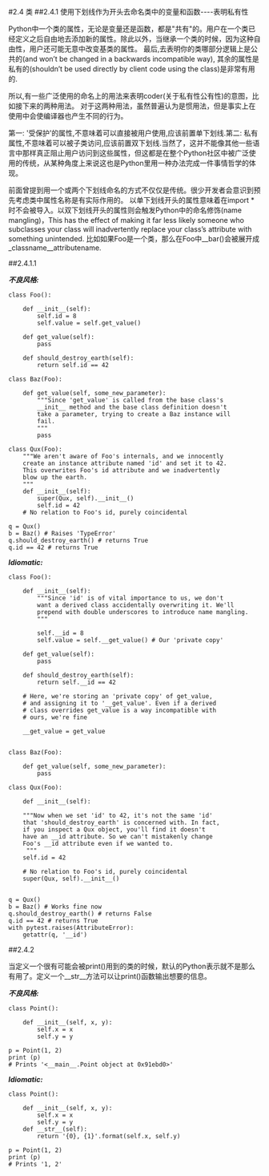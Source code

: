 #2.4 类
##2.4.1 使用下划线作为开头去命名类中的变量和函数----表明私有性


Python中一个类的属性，无论是变量还是函数，都是"共有"的。用户在一个类已经定义之后自由地去添加新的属性。除此以外，当继承一个类的时候，因为这种自由性，用户还可能无意中改变基类的属性。
最后,去表明你的类哪部分逻辑上是公共的(and won’t be changed in a backwards incompatible way), 其余的属性是私有的(shouldn’t be used directly by client code using the class)是非常有用的.


所以,有一些广泛使用的命名上的用法来表明coder(关于私有性公有性)的意图，比如接下来的两种用法。
对于这两种用法，虽然普遍认为是惯用法，但是事实上在使用中会使编译器也产生不同的行为。

第一: '受保护'的属性,不意味着可以直接被用户使用,应该前置单下划线.第二: 私有属性,不意味着可以被子类访问,应该前置双下划线.当然了，这并不能像其他一些语言中那样真正阻止用户访问到这些属性，但这都是在整个Python社区中被广泛使用的传统，从某种角度上来说这也是Python里用一种办法完成一件事情哲学的体现。

前面曾提到用一个或两个下划线命名的方式不仅仅是传统。很少开发者会意识到预先考虑类中属性名称是有实际作用的。
以单下划线开头的属性意味着在import *时不会被导入。以双下划线开头的属性则会触发Python中的命名修饰(name mangling)，This has the effect of making it far less likely someone who subclasses your class will inadvertently replace your class’s attribute with something unintended. 比如如果Foo是一个类，那么在Foo中__bar()会被展开成_classname__attributename.


##2.4.1.1


**_不良风格:_**

    class Foo():
    
        def __init__(self):
            self.id = 8
            self.value = self.get_value()

        def get_value(self):
            pass
        
        def should_destroy_earth(self):
            return self.id == 42

    class Baz(Foo):
    
        def get_value(self, some_new_parameter):
            """Since 'get_value' is called from the base class's 
            __init__ method and the base class definition doesn't
            take a parameter, trying to create a Baz instance will
            fail.
            """
            pass
    
    class Qux(Foo):
        """We aren't aware of Foo's internals, and we innocently
        create an instance attribute named 'id' and set it to 42.
        This overwrites Foo's id attribute and we inadvertently
        blow up the earth.
        """
        def __init__(self):
            super(Qux, self).__init__()
            self.id = 42
        # No relation to Foo's id, purely coincidental
            
    q = Qux()
    b = Baz() # Raises 'TypeError'
    q.should_destroy_earth() # returns True
    q.id == 42 # returns True
    

**_Idiomatic:_**



    class Foo():
    
        def __init__(self):
            """Since 'id' is of vital importance to us, we don't
            want a derived class accidentally overwriting it. We'll
            prepend with double underscores to introduce name mangling.
            """
        
            self.__id = 8
            self.value = self.__get_value() # Our 'private copy'

        def get_value(self):
            pass
            
        def should_destroy_earth(self):
            return self.__id == 42

        # Here, we're storing an 'private copy' of get_value,
        # and assigning it to '__get_value'. Even if a derived
        # class overrides get_value is a way incompatible with
        # ours, we're fine

        __get_value = get_value
        
    
    class Baz(Foo):
        
        def get_value(self, some_new_parameter):
            pass

    class Qux(Foo):
    
        def __init__(self):
        
        """Now when we set 'id' to 42, it's not the same 'id'
        that 'should_destroy_earth' is concerned with. In fact,
        if you inspect a Qux object, you'll find it doesn't
        have an __id attribute. So we can't mistakenly change
        Foo's __id attribute even if we wanted to.
         """
        self.id = 42
        
        # No relation to Foo's id, purely coincidental
        super(Qux, self).__init__()


    q = Qux()
    b = Baz() # Works fine now
    q.should_destroy_earth() # returns False
    q.id == 42 # returns True
    with pytest.raises(AttributeError):
        getattr(q, '__id')
        
        
##2.4.2

当定义一个很有可能会被print()用到的类的时候，默认的Python表示就不是那么有用了。定义一个__str__方法可以让print()函数输出想要的信息。


**_不良风格:_**

    class Point():
    
        def __init__(self, x, y):
            self.x = x
            self.y = y
            
    p = Point(1, 2)
    print (p)
    # Prints '<__main__.Point object at 0x91ebd0>'
    
**_Idiomatic:_**

    class Point():
    
        def __init__(self, x, y):
            self.x = x
            self.y = y
        def __str__(self):
            return '{0}, {1}'.format(self.x, self.y)

    p = Point(1, 2)
    print (p)
    # Prints '1, 2'